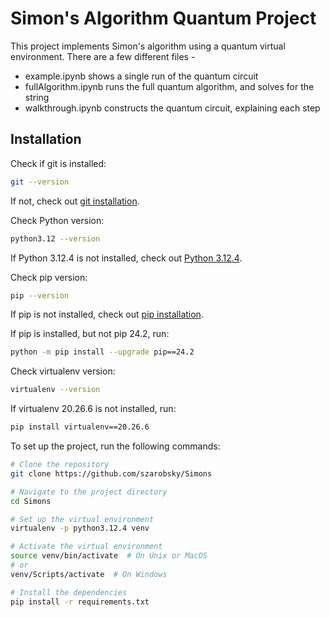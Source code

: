 # Simon's Algorithm Quantum Project

This project implements Simon's algorithm using a quantum virtual environment. There are a few different files - 
- example.ipynb shows a single run of the quantum circuit
- fullAlgorithm.ipynb runs the full quantum algorithm, and solves for the string
- walkthrough.ipynb constructs the quantum circuit, explaining each step

## Installation

Check if git is installed:
```sh
git --version
```
If not, check out [git installation](https://git-scm.com/book/en/v2/Getting-Started-Installing-Git).

Check Python version:
```sh 
python3.12 --version
```
If Python 3.12.4 is not installed, check out [Python 3.12.4](https://www.python.org/downloads/release/python-3124/).

Check pip version:
```sh
pip --version
```
If pip is not installed, check out [pip installation](https://pip.pypa.io/en/stable/installation/).

If pip is installed, but not pip 24.2, run:
```sh
python -m pip install --upgrade pip==24.2
```

Check virtualenv version:
```sh
virtualenv --version
```
If virtualenv 20.26.6 is not installed, run:
```sh
pip install virtualenv==20.26.6
```

To set up the project, run the following commands:

```sh
# Clone the repository
git clone https://github.com/szarobsky/Simons

# Navigate to the project directory
cd Simons

# Set up the virtual environment
virtualenv -p python3.12.4 venv

# Activate the virtual environment
source venv/bin/activate  # On Unix or MacOS
# or
venv/Scripts/activate  # On Windows

# Install the dependencies
pip install -r requirements.txt
```
